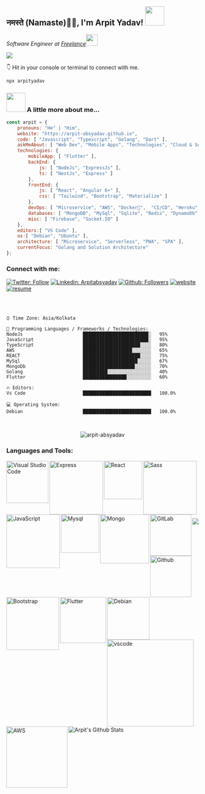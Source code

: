<h2>नमस्ते (Namaste)🙏🏻, I'm Arpit Yadav!   <img src="https://media.giphy.com/media/12oufCB0MyZ1Go/giphy.gif" width="50"></h2>

<!-- <img align='right' src="https://media.giphy.com/media/M9gbBd9nbDrOTu1Mqx/giphy.gif" width="230"> -->
<p><em>Software Engineer at <a href="http://arpit-absyadav.github.io">Freelance</a><img src="https://media.giphy.com/media/WUlplcMpOCEmTGBtBW/giphy.gif" width="30">
</em></p>
<a href="https://github.com/antonkomarev/github-profile-views-counter">
    <img src="https://komarev.com/ghpvc/?username=arpit-absyadav&style=for-the-badge">
</a>


👇 Hit in your console or terminal to connect with me.

```bash
npx arpityadav
```

### <img src="https://media.giphy.com/media/VgCDAzcKvsR6OM0uWg/giphy.gif" width="50"> A little more about me...

```javascript
const arpit = {
    pronouns: "He" | "Him",
    website: "https://arpit-absyadav.github.io",
    code: [ "Javascript", "Typescript", "Golang", "Dart" ],
    askMeAbout: [ "Web Dev", "Mobile Apps", "Technologies", "Cloud & Solution Architecture" ],
    technologies: {
        mobileApp: [ "Flutter" ],
        backEnd: {
            js: [ "NodeJs", "ExpressJs" ],
            ts: [ "NestJs", "Express" ]
        },
        frontEnd: {
            js: [ "React", "Angular 6+" ],
            css: [ "Tailwind", "Bootstrap", "Materialize" ]
        },
        devOps: [ "Microservice", "AWS", "Docker🐳",  "CI/CD", "Heroku", "Nginx" ],
        databases: [ "MongoDB", "MySql", "Sqlite", "Redis", "DynamoDb" ],
        misc: [ "Firebase", "Socket.IO" ]
    },
    editors:[ "VS Code" ],
    os:[ "Debian", "Ubuntu" ],
    architecture: [ "Microservice", "Serverless", "PWA", "SPA" ],
    currentFocus: "Golang and Solution Architecture"
};
```
### Connect with me:





[![Twitter: Follow](https://img.shields.io/badge/-@arpitabsyadav-blue?style=for-the-badge&logo=Twitter&logoColor=white&link=https://www.twitter.com/arpitabsyadav/)](https://www.twitter.com/arpitabsyadav/)
[![Linkedin: Arpitabsyadav](https://img.shields.io/badge/-arpitabsyadav-blue?style=for-the-badge&logo=Linkedin&logoColor=white&link=https://www.linkedin.com/in/arpitabsyadav/)](https://www.linkedin.com/in/arpitabsyadav/)
[![Github: Followers](https://img.shields.io/badge/-arpit_abs_yadav-blue?style=for-the-badge&logo=Github&logoColor=white&link=https://github.com/arpit-absyadav/)](https://github.com/arpit-absyadav/)
[![website](https://img.shields.io/badge/Website-46a2f1.svg?&style=for-the-badge&logo=Google-Chrome&logoColor=white&link=https://arpit-absyadav.github.io//)](https://arpit-absyadav.github.io//)
[![resume](https://img.shields.io/badge/Download_Resume-46a2f1.svg?&style=for-the-badge&logo=Google-Chrome&logoColor=white&link=https://github.com/arpit-absyadav/resume/raw/master/Arpit%20Yadav.pdf/)](https://github.com/arpit-absyadav/resume/raw/master/Arpit%20Yadav.pdf/)

<br />
<br />



```text
⌚︎ Time Zone: Asia/Kolkata

💬 Programming Languages / Frameworks / Technologies:
NodeJs                      ████████████████████████░   95%
JavaScript                  ████████████████████████░   95%
TypeScript                  █████████████████████░░░░   80%
AWS                         ██████████████████░░░░░░░   65%
REACT                       █████████████████████░░░░   75%
MySql                       ████████████████████░░░░░   67%
MongoDb                     ███████████████████░░░░░░   70%
Golang                      █████████░░░░░░░░░░░░░░░░   40%
Flutter                     ████████████████░░░░░░░░░   60%

🔥 Editors:
Vs Code                     █████████████████████████   100.0%

💻 Operating System:
Debian                      █████████████████████████   100.0%

```
<br />
<p align="center">
  <img src="https://github-readme-stats.vercel.app/api/top-langs/?username=arpit-absyadav&layout=compact&hide=php,c,html,roff&langs_count=10" alt="arpit-absyadav" />
</p>


### Languages and Tools:

<img align="left" alt="Visual Studio Code" width="110px" src="https://img.shields.io/badge/Node.js-339933?style=for-the-badge&logo=nodedotjs&logoColor=white" />
<img align="left" alt="Express" width="140px" src="https://img.shields.io/badge/Express.js-000000?style=for-the-badge&logo=express&logoColor=white" />
<img align="left" alt="React" width="100px" src="https://img.shields.io/badge/React-20232A?style=for-the-badge&logo=react&logoColor=61DAFB" />
<img align="left" alt="Sass" width="140px" src="https://img.shields.io/badge/JavaScript-323330?style=for-the-badge&logo=javascript&logoColor=F7DF1E" />
<img align="left" alt="JavaScript" width="140px" src="https://img.shields.io/badge/TypeScript-007ACC?style=for-the-badge&logo=typescript&logoColor=white" />

<br/>
<br/>
<section>
<img align="left" alt="Mysql" width="100px" src="https://img.shields.io/badge/MySQL-005C84?style=for-the-badge&logo=mysql&logoColor=white" />
<img align="left" alt="Mongo" width="128px" src="https://img.shields.io/badge/MongoDB-4EA94B?style=for-the-badge&logo=mongodb&logoColor=white" />
<img align="left" alt="GitLab" width="108px" src="https://img.shields.io/badge/GitLab-330F63?style=for-the-badge&logo=gitlab&logoColor=white" />
<img align="left" alt="Github" width="108px" src="https://img.shields.io/badge/GitHub-100000?style=for-the-badge&logo=github&logoColor=white" />
<img align="left" alt="Bootstrap" width="138px" src="https://img.shields.io/badge/Bootstrap-563D7C?style=for-the-badge&logo=bootstrap&logoColor=white" />
</section>
<br/>
<br/>
<section>
<img align="left" alt="Flutter" width="120px" src="https://img.shields.io/badge/Flutter-02569B?style=for-the-badge&logo=flutter&logoColor=white" />
<img align="left" alt="Debian" width="111px" src="https://img.shields.io/badge/Debian-A81D33?style=for-the-badge&logo=debian&logoColor=white" />
<img align="left" alt="vscode" width="227px" src="https://img.shields.io/badge/Visual_Studio_Code-0078D4?style=for-the-badge&logo=visual%20studio%20code&logoColor=white" />
<img align="left" alt="AWS" width="160px" src="https://img.shields.io/badge/Amazon_AWS-FF9900?style=for-the-badge&logo=amazonaws&logoColor=white" />
</section>
<br />
<br />
<br />
<br />



<!-- ![Leetcode Stats](https://leetcode.card.workers.dev/?username=arpit-absyadav) -->

<p align="left">
  <img src="https://github-readme-streak-stats.herokuapp.com/?user=arpit-absyadav&layout=compact" />
</p>

<img align="left" alt="Arpit's Github Stats" src="https://github-readme-stats.vercel.app/api?username=arpit-absyadav&show_icons=true&hide_border=true" />




[website]: https://arpit.absyadav.github.io
[twitter]: https://twitter.com/arpit.absyadv
[linkedin]: https://linkedin.com/in/arpit.absyadav

<br/>



